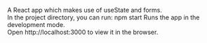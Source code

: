 A React app which makes use of useState and forms.  
In the project directory, you can run: npm start Runs the app in the development mode.  
Open http://localhost:3000 to view it in the browser. 

